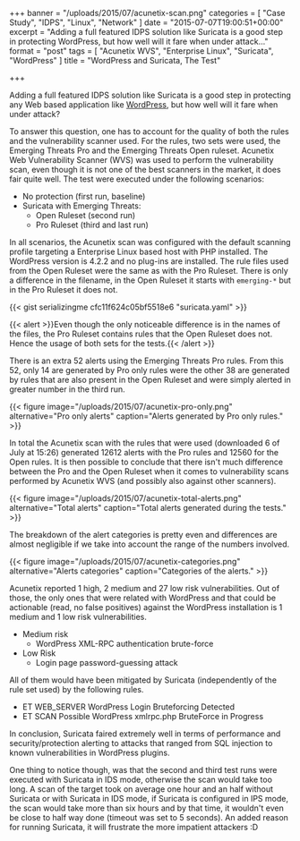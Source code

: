 +++
banner = "/uploads/2015/07/acunetix-scan.png"
categories = [ "Case Study", "IDPS", "Linux", "Network" ]
date = "2015-07-07T19:00:51+00:00"
excerpt = "Adding a full featured IDPS solution like Suricata is a good step in protecting WordPress, but how well will it fare when under attack..."
format = "post"
tags = [ "Acunetix WVS", "Enterprise Linux", "Suricata", "WordPress" ]
title = "WordPress and Suricata, The Test"

+++

Adding a full featured IDPS solution like Suricata is a good step in protecting any Web based application like [WordPress][1], but how well will it fare when under attack?

<!--more-->

To answer this question, one has to account for the quality of both the rules and the vulnerability scanner used. For the rules, two sets were used, the Emerging Threats Pro and the Emerging Threats Open ruleset. Acunetix Web Vulnerability Scanner (WVS) was used to perform the vulnerability scan, even though it is not one of the best scanners in the market, it does fair quite well. The test were executed under the following scenarios:

* No protection (first run, baseline)
* Suricata with Emerging Threats:
  * Open Ruleset (second run)
  * Pro Ruleset (third and last run)

In all scenarios, the Acunetix scan was configured with the default scanning profile targeting a Enterprise Linux based host with PHP installed. The WordPress version is 4.2.2 and no plug-ins are installed. The rule files used from the Open Ruleset were the same as with the Pro Ruleset. There is only a difference in the filename, in the Open Ruleset it starts with `emerging-*` but in the Pro Ruleset it does not.

{{< gist serializingme cfc11f624c05bf5518e6 "suricata.yaml" >}}

{{< alert >}}Even though the only noticeable difference is in the names of the files, the Pro Ruleset contains rules that the Open Ruleset does not. Hence the usage of both sets for the tests.{{< /alert >}}

There is an extra 52 alerts using the Emerging Threats Pro rules. From this 52, only 14 are generated by Pro only rules were the other 38 are generated by rules that are also present in the Open Ruleset and were simply alerted in greater number in the third run.

{{< figure image="/uploads/2015/07/acunetix-pro-only.png" alternative="Pro only alerts" caption="Alerts generated by Pro only rules." >}}

In total the Acunetix scan with the rules that were used (downloaded 6 of July at 15:26) generated 12612 alerts with the Pro rules and 12560 for the Open rules. It is then possible to conclude that there isn't much difference between the Pro and the Open Ruleset when it comes to vulnerability scans performed by Acunetix WVS (and possibly also against other scanners).

{{< figure image="/uploads/2015/07/acunetix-total-alerts.png" alternative="Total alerts" caption="Total alerts generated during the tests." >}}

The breakdown of the alert categories is pretty even and differences are almost negligible if we take into account the range of the numbers involved.

{{< figure image="/uploads/2015/07/acunetix-categories.png" alternative="Alerts categories" caption="Categories of the alerts." >}}

Acunetix reported 1 high, 2 medium and 27 low risk vulnerabilities. Out of those, the only ones that were related with WordPress and that could be actionable (read, no false positives) against the WordPress installation is 1 medium and 1 low risk vulnerabilities.

* Medium risk
  * WordPress XML-RPC authentication brute-force
* Low Risk
  * Login page password-guessing attack

All of them would have been mitigated by Suricata (independently of the rule set used) by the following rules.

* ET WEB_SERVER WordPress Login Bruteforcing Detected
* ET SCAN Possible WordPress xmlrpc.php BruteForce in Progress

In conclusion, Suricata faired extremely well in terms of performance and security/protection alerting to attacks that ranged from SQL injection to known vulnerabilities in WordPress plugins.

One thing to notice though, was that the second and third test runs were executed with Suricata in IDS mode, otherwise the scan would take too long. A scan of the target took on average one hour and an half without Suricata or with Suricata in IDS mode, if Suricata is configured in IPS mode, the scan would take more than six hours and by that time, it wouldn't even be close to half way done (timeout was set to 5 seconds). An added reason for running Suricata, it will frustrate the more impatient attackers :D

[1]: /2015/05/12/protecting-wordpress-with-suricata/ "Protecting WordPress with Suricata"
